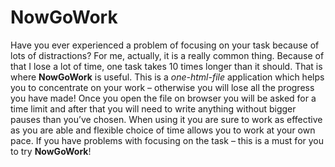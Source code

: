 # NowGoWork
Have you ever experienced a problem of focusing on your task because of lots of distractions? For me, actually, it is a really common thing. Because of that I lose a lot of time, one task takes 10 times longer than it should. That is where **NowGoWork** is useful. This is a _one-html-file_ application which helps you to concentrate on your work – otherwise you will lose all the progress you have made! Once you open the file on browser you will be asked for a time limit and after that you will need to write anything without bigger pauses than you’ve chosen. When using it you are sure to work as effective as you are able and flexible choice of time allows you to work at your own pace. If you have problems with focusing on the task – this is a must for you to try **NowGoWork**!
